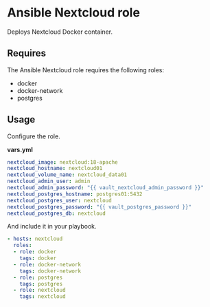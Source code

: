 # Ansible Nextcloud role

Deploys Nextcloud Docker container.

## Requires

The Ansible Nextcloud role requires the following roles:

* docker
* docker-network
* postgres

## Usage

Configure the role.

**vars.yml**

```yml
nextcloud_image: nextcloud:18-apache
nextcloud_hostname: nextcloud01
nextcloud_volume_name: nextcloud_data01
nextcloud_admin_user: admin
nextcloud_admin_password: "{{ vault_nextcloud_admin_password }}"
nextcloud_postgres_hostname: postgres01:5432
nextcloud_postgres_user: nextcloud
nextcloud_postgres_password: "{{ vault_postgres_password }}"
nextcloud_postgres_db: nextcloud
```

And include it in your playbook.

```yml
- hosts: nextcloud
  roles:
  - role: docker
    tags: docker
  - role: docker-network
    tags: docker-network
  - role: postgres
    tags: postgres
  - role: nextcloud
    tags: nextcloud
```
